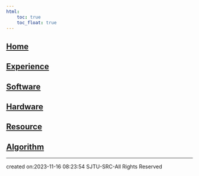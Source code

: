 ```yaml
---
html:
    toc: true
    toc_float: true
---
```


## [Home](Home/index.md)
## [Experience](Experience/index.md)
## [Software](Software/index.md)
## [Hardware](Hardware/index.md)
## [Resource](Resource/index.md)
## [Algorithm](Algorithm/index.md)


---

created on:2023-11-16 08:23:54
SJTU-SRC-All Rights Reserved
